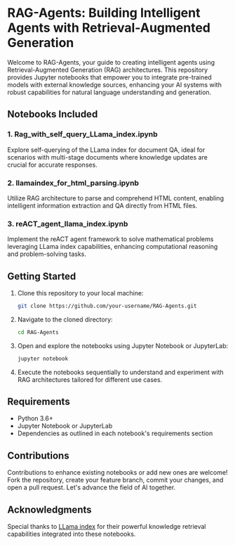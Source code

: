 # RAG-Agents: Building Intelligent Agents with Retrieval-Augmented Generation

Welcome to RAG-Agents, your guide to creating intelligent agents using Retrieval-Augmented Generation (RAG) architectures. This repository provides Jupyter notebooks that empower you to integrate pre-trained models with external knowledge sources, enhancing your AI systems with robust capabilities for natural language understanding and generation.

## Notebooks Included

### 1. Rag_with_self_query_LLama_index.ipynb

Explore self-querying of the LLama index for document QA, ideal for scenarios with multi-stage documents where knowledge updates are crucial for accurate responses.

### 2. llamaindex_for_html_parsing.ipynb

Utilize RAG architecture to parse and comprehend HTML content, enabling intelligent information extraction and QA directly from HTML files.

### 3. reACT_agent_llama_index.ipynb

Implement the reACT agent framework to solve mathematical problems leveraging LLama index capabilities, enhancing computational reasoning and problem-solving tasks.

## Getting Started

1. Clone this repository to your local machine:
   ```bash
   git clone https://github.com/your-username/RAG-Agents.git
   ```

2. Navigate to the cloned directory:
   ```bash
   cd RAG-Agents
   ```

3. Open and explore the notebooks using Jupyter Notebook or JupyterLab:
   ```bash
   jupyter notebook
   ```

4. Execute the notebooks sequentially to understand and experiment with RAG architectures tailored for different use cases.

## Requirements

- Python 3.6+
- Jupyter Notebook or JupyterLab
- Dependencies as outlined in each notebook's requirements section

## Contributions

Contributions to enhance existing notebooks or add new ones are welcome! Fork the repository, create your feature branch, commit your changes, and open a pull request. Let's advance the field of AI together.


## Acknowledgments

Special thanks to [LLama index](https://example.com/llama-index) for their powerful knowledge retrieval capabilities integrated into these notebooks.

